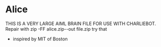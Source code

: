 # Alice
THIS IS A VERY LARGE AIML BRAIN FILE FOR USE WITH CHARLIEBOT.
Repair with
zip -FF alice.zip--out file.zip
try that
- inspired by MIT of Boston
